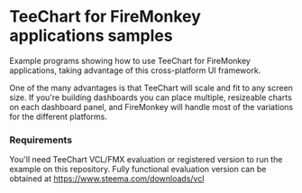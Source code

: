 TeeChart for FireMonkey applications samples
================================================

Example programs showing how to use TeeChart for FireMonkey applications, taking advantage of this cross-platform UI framework. 

One of the many advantages is that TeeChart will scale and fit to any screen size. If you're building dashboards you can place multiple, resizeable charts on each dashboard panel, and FireMonkey will handle most of the variations for the different platforms.

### Requirements

You'll need TeeChart VCL/FMX evaluation or registered version to run the example on this repository. Fully functional evaluation version can be obtained at https://www.steema.com/downloads/vcl 
